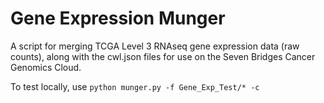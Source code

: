 # Gene Expression Munger

A script for merging TCGA Level 3 RNAseq gene expression data (raw counts), along with the cwl.json files for use on the Seven Bridges Cancer Genomics Cloud.

To test locally, use `python munger.py -f Gene_Exp_Test/* -c`
